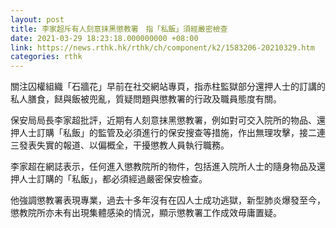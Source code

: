 ```yaml
---
layout: post
title: 李家超斥有人刻意抹黑懲教署　指「私飯」須經嚴密檢查
date: 2021-03-29 18:23:18.000000000 +08:00
link: https://news.rthk.hk/rthk/ch/component/k2/1583206-20210329.htm
categories: rthk
---
```


關注囚權組織「石牆花」早前在社交網站專頁，指赤柱監獄部分還押人士的訂講的私人膳食，餸與飯被兜亂，質疑問題與懲教署的行政及職員態度有關。

保安局局長李家超批評，近期有人刻意抹黑懲教署，例如對可交入院所的物品、還押人士訂購「私飯」的監管及必須進行的保安搜查等措施，作出無理攻擊，接二連三發表失實的報道、以偏概全，干擾懲教人員執行職務。 

李家超在網誌表示，任何進入懲教院所的物件，包括進入院所人士的隨身物品及還押人士訂購的「私飯」，都必須經過嚴密保安檢查。

他強調懲教署表現專業，過去十多年沒有在囚人士成功逃獄，新型肺炎爆發至今，懲教院所亦未有出現集體感染的情況，顯示懲教署工作成效毋庸置疑。
